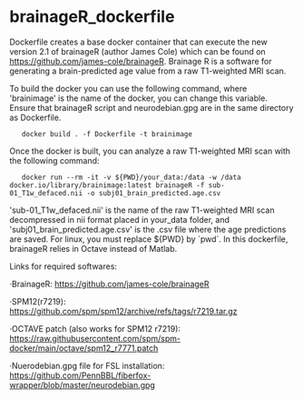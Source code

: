 # brainageR_dockerfile

Dockerfile creates a base docker container that can execute the new version 2.1 of brainageR (author James Cole) which can be found on https://github.com/james-cole/brainageR. Brainage R is a software for generating a brain-predicted age value from a raw T1-weighted MRI scan.

To build the docker you can use the following command, where 'brainimage' is the name of the docker, you can change this variable. Ensure that brainageR script and neurodebian.gpg are in the same directory as Dockerfile.

       docker build . -f Dockerfile -t brainimage

Once the docker is built, you can analyze a raw T1-weighted MRI scan with the following command:

       docker run --rm -it -v ${PWD}/your_data:/data -w /data docker.io/library/brainimage:latest brainageR -f sub-01_T1w_defaced.nii -o subj01_brain_predicted.age.csv

'sub-01_T1w_defaced.nii' is the name of the raw T1-weighted MRI scan decompressed in nii format placed in your_data folder, and 'subj01_brain_predicted.age.csv' is the .csv file where the age predictions are saved. 
For linux, you must replace ${PWD} by ´pwd´. In this dockerfile, brainageR relies in Octave instead of Matlab.

Links for required softwares:

·BrainageR: https://github.com/james-cole/brainageR

·SPM12(r7219): https://github.com/spm/spm12/archive/refs/tags/r7219.tar.gz

·OCTAVE patch (also works for SPM12 r7219): https://raw.githubusercontent.com/spm/spm-docker/main/octave/spm12_r7771.patch

·Nuerodebian.gpg file for FSL installation: https://github.com/PennBBL/fiberfox-wrapper/blob/master/neurodebian.gpg


